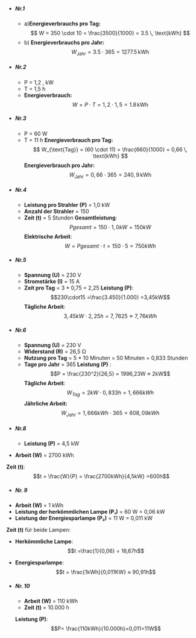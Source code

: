 
- ##### Nr.1 
	- a)**Energieverbrauchs pro Tag:**$$ 
     W = 350 \cdot 10 = \frac{3500}{1000} = 3.5 \, \text{kWh} 
     $$
	- b) **Energieverbrauchs pro Jahr:**$$ 
     W_{\text{Jahr}} = 3.5 \cdot 365 = 1277.5 \, \text{kWh} 
     $$
- ##### Nr.2 
     -  P = 1,2 , kW 
     -  T = 1,5 h 
	- **Energieverbrauch:**$$ 
     W = P \cdot T = 1,2 \cdot 1,5 = 1.8 \, \text{kWh} 
     $$
- ##### Nr.3 
	- P = 60 W
	- T = 11 h 
	**Energieverbrauch pro Tag:**$$
		W_{\text{Tag}} = (60 \cdot 11) = \frac{660}{1000} = 0,66 \, \text{kWh}
		$$
	**Energieverbrauch pro Jahr:**$$ W_{\text{Jahr}} = 0,66 \cdot 365 = 240,9 \, \text{kWh} $$
- #####  Nr.4
	- **Leistung pro Strahler (P)** = 1,0 kW
	- **Anzahl der Strahler** = 150
	- **Zeit (t)** = 5 Stunden
	**Gesamtleistung**:$$ Pgesamt = 150\cdot1,0kW = 150kW$$
	**Elektrische Arbeit**:$$W = Pgesamt \cdot t = 150 \cdot 5 = 750kWh$$

- #####  Nr.5
	- **Spannung (U)** = 230 V
	- **Stromstärke (I)** = 15 A
	- **Zeit pro Tag** = 3 * 0,75 = 2,25
	**Leistung (P)**:$$230\cdot15 =\frac{3.450}{1.000} =3,45kW$$
	**Tägliche Arbeit**: $$3,45kW\cdot2,25h = 7,7625 ≈ 7,76kWh$$
- ##### Nr.6
	- **Spannung (U)** = 230 V
	- **Widerstand (R)** = 26,5 Ω
	- **Nutzung pro Tag** = 5 * 10 Minuten = 50 Minuten = 0,833 Stunden
	- **Tage pro Jahr** = 365
	**Leistung (P)** :$$P = \frac{230^2}{26,5} = 1996,23W ≈ 2kW$$
	**Tägliche Arbeit**:$$W_{Tag} = 2kW \cdot 0,833h = 1,666kWh$$
	**Jährliche  Arbeit:**$$W_{Jahr} = 1,666kWh \cdot 365 = 608,09kWh$$
- ##### Nr.8
	- **Leistung (P)** = 4,5 kW
- **Arbeit (W)** = 2700 kWh

**Zeit (t)**:$$t = \frac{W}{P} = \frac{2700kWh}{4,5kW} =600h$$
- ##### Nr. 9
- **Arbeit (W)** = 1 kWh
- **Leistung der herkömmlichen Lampe (P₁)** = 60 W = 0,06 kW
- **Leistung der Energiesparlampe (P₂)** = 11 W = 0,011 kW

**Zeit (t)** für beide Lampen:

- **Herkömmliche Lampe**:$$t =\frac{1}{0,06} = 16,67h$$
- **Energiesparlampe**: $$t = \frac{1kWh}{0,011KW} ≈ 90,91h$$
- ##### Nr. 10
	- **Arbeit (W)** = 110 kWh
	- **Zeit (t)** = 10.000 h
	
	**Leistung (P)**: $$P= \frac{110kWh}{10.000h}=0,011=11W$$

